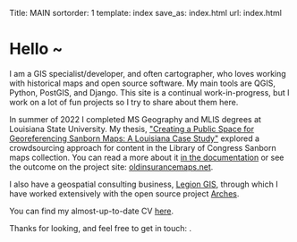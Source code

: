 Title: MAIN
sortorder: 1
template: index
save_as: index.html
url: index.html

# Hello ~

I am a GIS specialist/developer, and often cartographer, who loves working with historical maps and open source software. My main tools are QGIS, Python, PostGIS, and Django. This site is a continual work-in-progress, but I work on a lot of fun projects so I try to share about them here.

In summer of 2022 I completed MS Geography and MLIS degrees at Louisiana State University. My thesis, ["Creating a Public Space for Georeferencing Sanborn Maps: A Louisiana Case Study"](https://digitalcommons.lsu.edu/gradschool_theses/5641/) explored a crowdsourcing approach for content in the Library of Congress Sanborn maps collection. You can read a more about it [in the documentation](https://about.oldinsurancemaps.net) or see the outcome on the project site: [oldinsurancemaps.net](https://oldinsurancemaps.net).

I also have a geospatial consulting business, [Legion GIS](https://legiongis.com), through which I have worked extensively with the open source project [Arches](https://archesproject.org).

You can find my almost-up-to-date CV [here](pages/cv.html).

Thanks for looking, and feel free to get in touch: <a class="email-address-txt"></a>.
